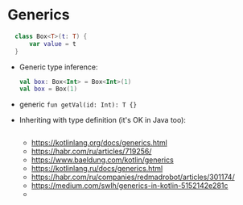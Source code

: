 # Generics

```kotlin
  class Box<T>(t: T) {
      var value = t
  }
  ```

- Generic type inference:
  
  ```kotlin
  val box: Box<Int> = Box<Int>(1)
  val box = Box(1)
  ```

- generic `fun getVal(id: Int): T {}`

- Inheriting with type definition (it's OK in Java too):
  
  ```kotlin
  
  ```
  
  
  
  - https://kotlinlang.org/docs/generics.html
  - https://habr.com/ru/articles/719256/
  - https://www.baeldung.com/kotlin/generics
  - https://kotlinlang.ru/docs/generics.html
  - https://habr.com/ru/companies/redmadrobot/articles/301174/
  - https://medium.com/swlh/generics-in-kotlin-5152142e281c
  - 
